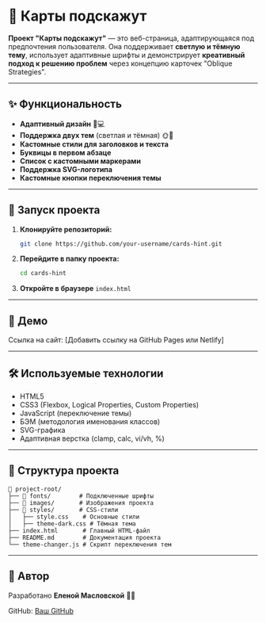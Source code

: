 # 📍 Карты подскажут

**Проект "Карты подскажут"** — это веб-страница, адаптирующаяся под предпочтения пользователя. Она поддерживает **светлую и тёмную тему**, использует адаптивные шрифты и демонстрирует **креативный подход к решению проблем** через концепцию карточек "Oblique Strategies".

---

## ✨ Функциональность

- **Адаптивный дизайн** 📱💻
- **Поддержка двух тем** (светлая и тёмная) 🌞🌙
- **Кастомные стили для заголовков и текста**
- **Буквицы в первом абзаце**
- **Список с кастомными маркерами**
- **Поддержка SVG-логотипа**
- **Кастомные кнопки переключения темы**

---

## 🚀 Запуск проекта

1. **Клонируйте репозиторий:**
   ```bash
   git clone https://github.com/your-username/cards-hint.git
   ```

2. **Перейдите в папку проекта:**
   ```bash
   cd cards-hint
   ```

3. **Откройте в браузере** `index.html`

---

## 🎨 Демо

Ссылка на сайт: [Добавить ссылку на GitHub Pages или Netlify]

---

## 🛠️ Используемые технологии

- HTML5
- CSS3 (Flexbox, Logical Properties, Custom Properties)
- JavaScript (переключение темы)
- БЭМ (методология именования классов)
- SVG-графика
- Адаптивная верстка (clamp, calc, vi/vh, %)

---

## 📂 Структура проекта

```
📂 project-root/
├── 📂 fonts/        # Подключенные шрифты
├── 📂 images/       # Изображения проекта
├── 📂 styles/       # CSS-стили
│   ├── style.css    # Основные стили
│   ├── theme-dark.css # Тёмная тема
├── index.html       # Главный HTML-файл
├── README.md        # Документация проекта
└── theme-changer.js # Скрипт переключения тем
```

---

## 👤 Автор

Разработано **Еленой Масловской** 🚀✨

GitHub: [Ваш GitHub](https://github.com/WebStartStudio)

